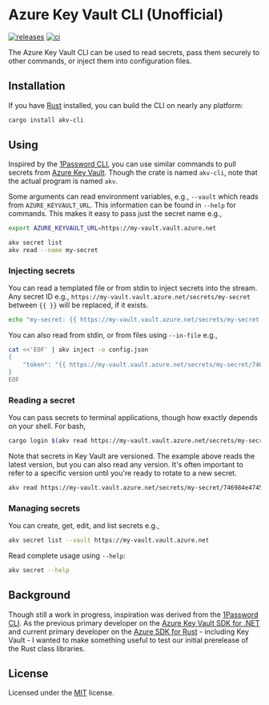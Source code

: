 # Azure Key Vault CLI (Unofficial)

[![releases](https://img.shields.io/github/v/release/heaths/akv-cli-rs.svg?logo=github)](https://github.com/heaths/akv-cli-rs/releases/latest)
[![ci](https://github.com/heaths/akv-cli-rs/actions/workflows/ci.yml/badge.svg?event=push)](https://github.com/heaths/akv-cli-rs/actions/workflows/ci.yml)

The Azure Key Vault CLI can be used to read secrets, pass them securely to other commands, or inject them into configuration files.

## Installation

If you have [Rust](https://www.rust-lang.org/tools/install) installed, you can build the CLI on nearly any platform:

```bash
cargo install akv-cli
```

## Using

Inspired by the [1Password CLI], you can use similar commands to pull secrets from [Azure Key Vault].
Though the crate is named `akv-cli`, note that the actual program is named `akv`.

Some arguments can read environment variables, e.g., `--vault` which reads from `AZURE_KEYVAULT_URL`.
This information can be found in `--help` for commands. This makes it easy to pass just the secret name e.g.,

```bash
export AZURE_KEYVAULT_URL=https://my-vault.vault.azure.net

akv secret list
akv read --name my-secret
```

### Injecting secrets

You can read a templated file or from stdin to inject secrets into the stream.
Any secret ID e.g., `https://my-vault.vault.azure.net/secrets/my-secret` between `{{ }}` will be replaced, if it exists.

```bash
echo "my-secret: {{ https://my-vault.vault.azure.net/secrets/my-secret }}" | akv inject
```

You can also read from stdin, or from files using `--in-file` e.g.,

```bash
cat <<'EOF' | akv inject -o config.json
{
    "token": "{{ https://my-vault.vault.azure.net/secrets/my-secret/746984e474594896aad9aff48aca0849 }}"
}
EOF
```

### Reading a secret

You can pass secrets to terminal applications, though how exactly depends on your shell. For bash,

```bash
cargo login $(akv read https://my-vault.vault.azure.net/secrets/my-secret)
```

Note that secrets in Key Vault are versioned. The example above reads the latest version, but you can also read any version.
It's often important to refer to a specific version until you're ready to rotate to a new secret.

```bash
akv read https://my-vault.vault.azure.net/secrets/my-secret/746984e474594896aad9aff48aca0849
```

### Managing secrets

You can create, get, edit, and list secrets e.g.,

```bash
akv secret list --vault https://my-vault.vault.azure.net
```

Read complete usage using `--help`:

```bash
akv secret --help
```

## Background

Though still a work in progress, inspiration was derived from the [1Password CLI].
As the previous primary developer on the [Azure Key Vault SDK for .NET](https://github.com/Azure/azure-sdk-for-net)
and current primary developer on the [Azure SDK for Rust](https://github.com/Azure/azure-sdk-for-rust) - including Key Vault -
I wanted to make something useful to test our initial prerelease of the Rust class libraries.

## License

Licensed under the [MIT](LICENSE.txt) license.

[1Password CLI]: https://developer.1password.com/docs/cli/
[Azure Key Vault]: https://azure.microsoft.com/products/key-vault/
